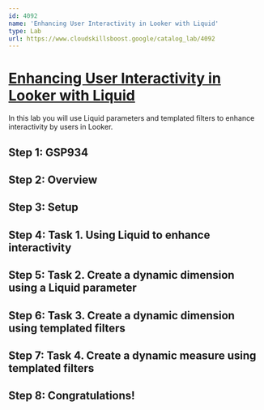 ```yaml
---
id: 4092
name: 'Enhancing User Interactivity in Looker with Liquid'
type: Lab
url: https://www.cloudskillsboost.google/catalog_lab/4092
---
```


# [Enhancing User Interactivity in Looker with Liquid](https://www.cloudskillsboost.google/catalog_lab/4092)

In this lab you will use Liquid parameters and templated filters to enhance interactivity by users in Looker.

## Step 1: GSP934

## Step 2: Overview

## Step 3: Setup

## Step 4: Task 1. Using Liquid to enhance interactivity

## Step 5: Task 2. Create a dynamic dimension using a Liquid parameter

## Step 6: Task 3. Create a dynamic dimension using templated filters

## Step 7: Task 4. Create a dynamic measure using templated filters

## Step 8: Congratulations!
